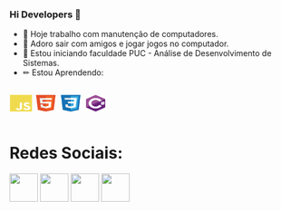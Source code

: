 ### Hi Developers 👋

- 🔭 Hoje trabalho com manutenção de computadores.
- 🌱 Adoro sair com amigos e jogar jogos no computador.
- 📖 Estou iniciando faculdade PUC - Análise de Desenvolvimento de Sistemas.
- ✏ Estou Aprendendo:


<div style="display: inline_block"><br>
  <img align="center" alt="Luiz-Js" height="30" width="40" src="https://raw.githubusercontent.com/devicons/devicon/master/icons/javascript/javascript-plain.svg">
  <img align="center" alt="Luiz-HTML" height="30" width="40" src="https://raw.githubusercontent.com/devicons/devicon/master/icons/html5/html5-original.svg">
  <img align="center" alt="Luiz-CSS" height="30" width="40" src="https://raw.githubusercontent.com/devicons/devicon/master/icons/css3/css3-original.svg">
  <img align="center" alt="Luiz-Csharp" height="30" width="40" src="https://raw.githubusercontent.com/devicons/devicon/master/icons/csharp/csharp-original.svg">
</div>

<br>

<h1>Redes Sociais:</h1>

<div> 
  <a href="https://github.com/lpereira22" target="_blank"><img src="https://cdn-icons-png.flaticon.com/128/733/733609.png" target="_blank" height="50" width="50"></a>
  <a href="https://www.instagram.com/luizgustavo.r.p/" target="_blank"><img src="https://cdn-icons-png.flaticon.com/128/1384/1384015.png" target="_blank" height="50" width="50"></a>
 	<a href="https://www.youtube.com/channel/UC_y5-DI_pz7ZR-8JPTJ5qTg"><img src="https://cdn-icons-png.flaticon.com/512/3669/3669688.png" target="_blank" height="50" width="50"></a>
  <a href="https://www.linkedin.com/in/gustavo-luiz-95b306181/" target="_blank"><img src="https://cdn-icons-png.flaticon.com/128/1384/1384014.png" target="_blank" height="50" width="50"></a> 
</div>
